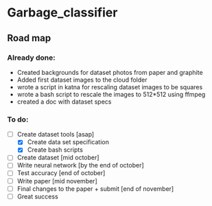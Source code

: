 # Garbage_classifier

## Road map
### Already done:
- Created backgrounds for dataset photos from paper and graphite
- Added first dataset images to the cloud folder
- wrote a script in katna for rescaling dataset images to be squares
- wrote a bash script to rescale the images to 512*512 using ffmpeg
- created a doc with dataset specs

### To do:
- [ ] Create dataset tools [asap]
    - [x] Create data set specification
    - [x] Create bash scripts
- [ ] Create dataset [mid october]
- [ ] Write neural network [by the end of october]
- [ ] Test accuracy [end of october]
- [ ] Write paper [mid november]
- [ ] Final changes to the paper + submit [end of november]
- [ ] Great success
